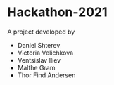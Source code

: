 # Hackathon-2021

A project developed by

<ul>
  <li>Daniel Shterev
  <li>Victoria Velichkova
  <li>Ventsislav Iliev
  <li>Malthe Gram
  <li>Thor Find Andersen

